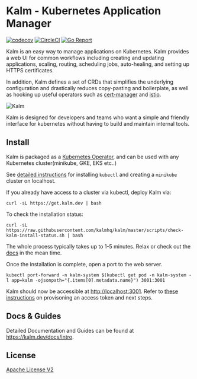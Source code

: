 # Kalm - Kubernetes Application Manager

[![codecov](https://codecov.io/gh/kalmhq/kalm/branch/master/graph/badge.svg)](https://codecov.io/gh/kalmhq/kalm) [![CircleCI](https://circleci.com/gh/kalmhq/kalm.svg?style=svg)](https://circleci.com/gh/kalmhq/kalm) [![Go Report](https://goreportcard.com/badge/github.com/kalmhq/kalm)](https://goreportcard.com/badge/github.com/kalmhq/kalm)

Kalm is an easy way to manage applications on Kubernetes. Kalm provides a web UI for common workflows including creating and updating applications, scaling, routing, scheduling jobs, auto-healing, and setting up HTTPS certificates.

In addition, Kalm defines a set of CRDs that simplifies the underlying configuration and drastically reduces copy-pasting and boilerplate, as well as hooking up useful operators such as [cert-manager](https://cert-manager.io/docs/) and [istio](https://istio.io/).

![Kalm](https://kalm.dev/docs/assets/kalm.png)

Kalm is designed for developers and teams who want a simple and friendly interface for kubernetes without having to build and maintain internal tools.

## Install

Kalm is packaged as a [Kubernetes Operator](https://kubernetes.io/docs/concepts/extend-kubernetes/operator/), and can be used with any Kubernetes cluster(minikube, GKE, EKS etc..)

See [detailed instructions](https://kalm.dev/docs/install#step-1-prerequisites) for installing `kubectl` and creating a `minikube` cluster on localhost.

If you already have access to a cluster via kubectl, deploy Kalm via:

```shell
curl -sL https://get.kalm.dev | bash
```

To check the installation status:

```
curl -sL https://raw.githubusercontent.com/kalmhq/kalm/master/scripts/check-kalm-install-status.sh | bash
```

The whole process typically takes up to 1-5 minutes. Relax or check out the <a href="https://kalm.dev/docs/intro." target="_blank">docs</a> in the mean time.

Once the installation is complete, open a port to the web server.

```
kubectl port-forward -n kalm-system $(kubectl get pod -n kalm-system -l app=kalm -ojsonpath="{.items[0].metadata.name}") 3001:3001
```

Kalm should now be accessible at [http://localhost:3001](http://localhost:3001). Refer to [these instructions](https://kalm.dev/docs/install#step-4-admin-service-account) on provisoning an access token and next steps.

## Docs & Guides

Detailed Documentation and Guides can be found at https://kalm.dev/docs/intro.

## License

[Apache License V2](LICENSE.txt)
